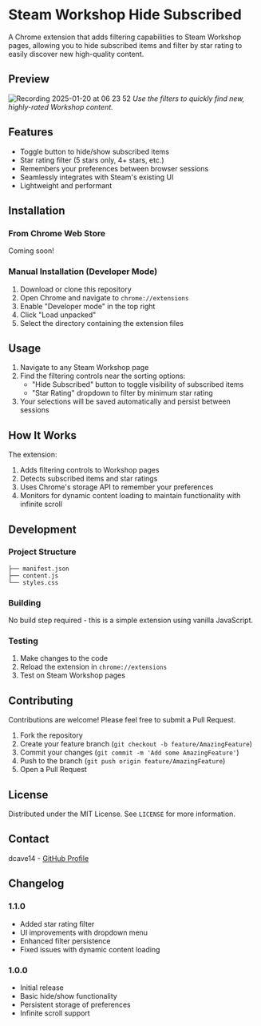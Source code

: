 # Steam Workshop Hide Subscribed

A Chrome extension that adds filtering capabilities to Steam Workshop pages, allowing you to hide subscribed items and filter by star rating to easily discover new high-quality content.

## Preview

![Recording 2025-01-20 at 06 23 52](https://github.com/user-attachments/assets/c705f6af-d6c7-4c66-a2fc-b948faa6ad53)
*Use the filters to quickly find new, highly-rated Workshop content.*

## Features

- Toggle button to hide/show subscribed items
- Star rating filter (5 stars only, 4+ stars, etc.)
- Remembers your preferences between browser sessions
- Seamlessly integrates with Steam's existing UI
- Lightweight and performant

## Installation

### From Chrome Web Store
Coming soon!

### Manual Installation (Developer Mode)
1. Download or clone this repository
2. Open Chrome and navigate to `chrome://extensions`
3. Enable "Developer mode" in the top right
4. Click "Load unpacked"
5. Select the directory containing the extension files

## Usage

1. Navigate to any Steam Workshop page
2. Find the filtering controls near the sorting options:
   - "Hide Subscribed" button to toggle visibility of subscribed items
   - "Star Rating" dropdown to filter by minimum star rating
3. Your selections will be saved automatically and persist between sessions

## How It Works

The extension:
1. Adds filtering controls to Workshop pages
2. Detects subscribed items and star ratings
3. Uses Chrome's storage API to remember your preferences
4. Monitors for dynamic content loading to maintain functionality with infinite scroll

## Development

### Project Structure
```
├── manifest.json
├── content.js
└── styles.css
```

### Building
No build step required - this is a simple extension using vanilla JavaScript.

### Testing
1. Make changes to the code
2. Reload the extension in `chrome://extensions`
3. Test on Steam Workshop pages

## Contributing

Contributions are welcome! Please feel free to submit a Pull Request.

1. Fork the repository
2. Create your feature branch (`git checkout -b feature/AmazingFeature`)
3. Commit your changes (`git commit -m 'Add some AmazingFeature'`)
4. Push to the branch (`git push origin feature/AmazingFeature`)
5. Open a Pull Request

## License

Distributed under the MIT License. See `LICENSE` for more information.

## Contact

dcave14 - [GitHub Profile](https://github.com/dcave14)

## Changelog

### 1.1.0
- Added star rating filter
- UI improvements with dropdown menu
- Enhanced filter persistence
- Fixed issues with dynamic content loading

### 1.0.0
- Initial release
- Basic hide/show functionality
- Persistent storage of preferences
- Infinite scroll support

